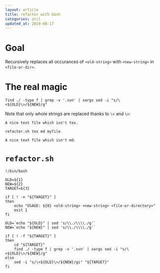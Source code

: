 ```yaml
---
layout: article
title: refactor with bash
categories: util
updated_at: 2010-08-17
---
```

Goal
====

Recursively replaces all occurances of `<old-string>` with `<new-string>` in `<file-or-dir>`.

The real magic
====

    find ./ -type f | grep -v '.svn' | xargs sed -i "s/\<${OLD}\>/${NEW}/g"

Note that only whole strings are replaced thanks to `\<` and `\>`:

    A nice text file which isn't tex.

    refactor.sh tex md myfile

    A nice text file which isn't md.

`refactor.sh`
============


    !/bin/bash

    OLD=${1}
    NEW=${2}
    TARGET=${3}

    if [ ! -n "${TARGET}" ]
    then
        echo "USAGE: ${0} <old-string> <new-string> <file-or-directory>"
        exit 1
    fi

    OLD=`echo "${OLD}" | sed 's/\\./\\\\./g'`
    NEW=`echo "${NEW}" | sed 's/\\./\\\\./g'`

    if [ ! -f "${TARGET}" ]
    then
        cd "${TARGET}"
        find ./ -type f | grep -v '.svn' | xargs sed -i "s/\<${OLD}\>/${NEW}/g"
    else
        sed -i "s/\<${OLD}\>/${NEW}/gi" "${TARGET}"
    fi
